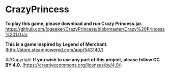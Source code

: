 # CrazyPrincess

**To play this game, please download and run Crazy Princess.jar.**
https://github.com/logeeker/CrazyPrincess/blob/master/Crazy%20Princess%201.0.jar

**This is a game inspired by Legend of Merchant.**
(http://store.steampowered.com/app/543140/)

##Copyright
**If you wish to use any part of this project, please follow CC BY 4.0.**
(https://creativecommons.org/licenses/by/4.0/)

